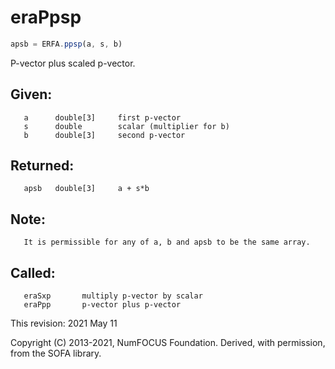 # eraPpsp

```js
apsb = ERFA.ppsp(a, s, b)
```

P-vector plus scaled p-vector.

## Given:
```
   a      double[3]     first p-vector
   s      double        scalar (multiplier for b)
   b      double[3]     second p-vector
```

## Returned:
```
   apsb   double[3]     a + s*b
```

## Note:
```
   It is permissible for any of a, b and apsb to be the same array.
```

## Called:
```
   eraSxp       multiply p-vector by scalar
   eraPpp       p-vector plus p-vector
```

This revision:  2021 May 11

Copyright (C) 2013-2021, NumFOCUS Foundation.
Derived, with permission, from the SOFA library.

